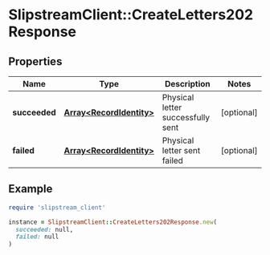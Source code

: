 # SlipstreamClient::CreateLetters202Response

## Properties

| Name | Type | Description | Notes |
| ---- | ---- | ----------- | ----- |
| **succeeded** | [**Array&lt;RecordIdentity&gt;**](RecordIdentity.md) | Physical letter successfully sent | [optional] |
| **failed** | [**Array&lt;RecordIdentity&gt;**](RecordIdentity.md) | Physical letter sent failed | [optional] |

## Example

```ruby
require 'slipstream_client'

instance = SlipstreamClient::CreateLetters202Response.new(
  succeeded: null,
  failed: null
)
```

